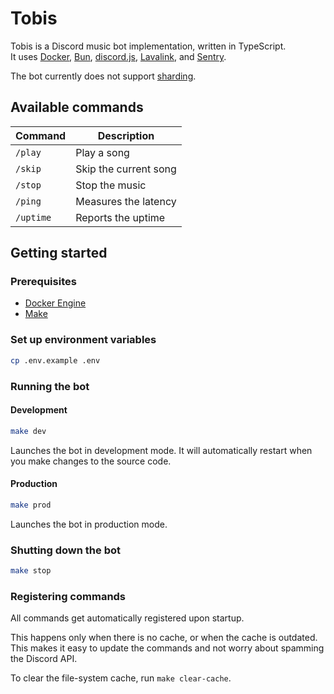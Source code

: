 # Tobis

Tobis is a Discord music bot implementation, written in TypeScript.\
It uses [Docker](https://www.docker.com/), [Bun](https://bun.sh), [discord.js](https://discordjs.guide/), [Lavalink](https://github.com/lavalink-devs/Lavalink), and [Sentry](https://sentry.io/).

The bot currently does not support [sharding](https://discord.com/developers/docs/topics/gateway#sharding).

## Available commands

| Command   | Description           |
| --------- | --------------------- |
| `/play`   | Play a song           |
| `/skip`   | Skip the current song |
| `/stop`   | Stop the music        |
| `/ping`   | Measures the latency  |
| `/uptime` | Reports the uptime    |

## Getting started

### Prerequisites

- [Docker Engine](https://docs.docker.com/engine/)
- [Make](https://www.gnu.org/software/make/)

### Set up environment variables

```bash
cp .env.example .env
```

### Running the bot

#### Development

```bash
make dev
```

Launches the bot in development mode. It will automatically restart when you make changes to the source code.

#### Production

```bash
make prod
```

Launches the bot in production mode.

### Shutting down the bot

```bash
make stop
```

### Registering commands

All commands get automatically registered upon startup.

This happens only when there is no cache, or when the cache is outdated. This makes it easy to update the commands and not worry about spamming the Discord API.

To clear the file-system cache, run `make clear-cache`.
